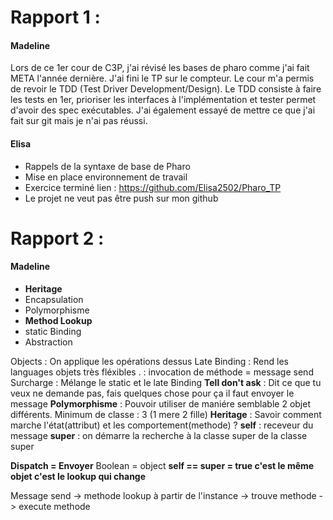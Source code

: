 # Rapport 1 :
#### Madeline
Lors de ce 1er cour de C3P, j'ai révisé les bases de pharo comme j'ai fait META l'année dernière. J'ai fini le TP sur le compteur. Le cour m'a permis de revoir le TDD (Test Driver Development/Design).
Le TDD consiste à faire les tests en 1er, prioriser les interfaces à l'implémentation et tester permet d'avoir des spec exécutables. J'ai également essayé de mettre ce que j'ai fait sur git mais je n'ai pas réussi.  

#### Elisa 
- Rappels de la syntaxe de base de Pharo
- Mise en place environnement de travail 
- Exercice terminé lien : https://github.com/Elisa2502/Pharo_TP
- Le projet ne veut pas être push sur mon github

# Rapport 2 : 
#### Madeline
 - **Heritage**
 - Encapsulation
 - Polymorphisme
 - **Method Lookup**
 - static Binding
 - Abstraction

Objects : On applique les opérations dessus
Late Binding : Rend les languages objets très fléxibles
. : invocation de méthode = message send
Surcharge : Mélange le static et le late Binding
**Tell don't ask** : Dit ce que tu veux ne demande pas, fais quelques chose pour ça il faut envoyer le message
**Polymorphisme** : Pouvoir utiliser de maniére semblable 2 objet différents. Minimum de classe : 3 (1 mere 2 fille)
**Heritage** : Savoir comment marche l'état(attribut) et les comportement(methode) ?
**self** : receveur du message
**super** : on démarre  la recherche à la classe super de la classe super

**Dispatch = Envoyer**
Boolean = object
**self == super = true c'est le même objet c'est le lookup qui change**

Message send -> methode lookup à partir de l'instance -> trouve methode -> execute methode 
